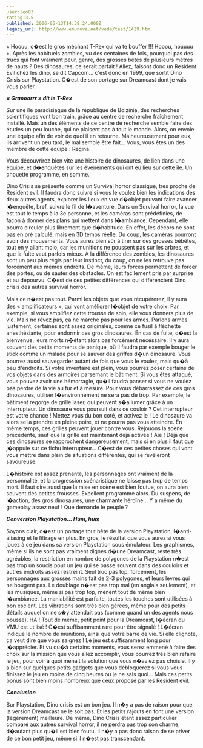 ```yaml
---
user:leo03
rating:3.5
published: 2006-05-13T14:38:24.000Z
legacy_url: http://www.emunova.net/veda/test/1429.htm
---
```

« Hoouu, c�est le gros méchant T-Rex qui va te bouffer !!! Hooou, houuuu ». Après les habituels zombies, vu des centaines de fois, pourquoi pas des trucs qui font vraiment peur, genre, des grosses bêtes de plusieurs mètres de hauts ? Des dinosaures, ce serait parfait ! Allez, faisont donc un Resident Evil chez les dino, se dit Capcom... c'est donc en 1999, que sortit Dino Crisis sur Playstation. C�est de son portage sur Dreamcast dont je vais vous parler.  

  

_**« Graooorrr » dit le T-Rex**_  

  

Sur une île paradisiaque de la république de Bolzinia, des recherches scientifiques vont bon train, grâce au centre de recherche fraîchement installé. Mais un des éléments de ce centre de recherche semble faire des études un peu louche, qui ne plaisent pas à tout le monde. Alors, on envoie une équipe afin de voir de quoi il en retourne. Malheureusement pour eux, ils arrivent un peu tard, le mal semble être fait... Vous, vous êtes un des membre de cette équipe : Regina.  

  

Vous découvrirez bien vite une histoire de dinosaures, de lien dans une équipe, et d�enquêtes sur les événements qui ont eu lieu sur cette île. Un chouette programme, en somme.  

  

Dino Crisis se présente comme un Survival horror classique, très proche de Resident evil. Il faudra donc suivre si vous le voulez bien les indications des deux autres agents, explorer les lieux en vue d�objet pouvant faire avancer l�enquête, bref, suivre le fil de l�aventure. Dans un Survival horror, la vue est tout le temps à la 3e personne, et les caméras sont prédéfinies, de façon à donner des plans qui mettent dans l�ambiance. Cependant, elle pourra circuler plus librement que d�habitude. En effet, les décors ne sont pas en pré calculé, mais en 3D temps réelle. Du coup, les caméras pourront avoir des mouvements. Vous aurez bien sûr à tirer sur des grosses bébêtes, tout en y allant molo, car les munitions ne poussent pas sur les arbres, et que la fuite vaut parfois mieux. A la différence des zombies, les dinosaures sont un peu plus régis par leur instinct, du coup, on ne les retrouve pas forcément aux mêmes endroits. De même, leurs forces permettent de forcer des portes, ou de sauter des obstacles. On est facilement pris par surprise et au dépourvu. C�est de ces petites différences qui différencient Dino crisis des autres survival horror.   

  

Mais ce n�est pas tout. Parmi les objets que vous récupérerez, il y aura des « amplificateurs », qui vont améliorer l�objet de votre choix. Par exemple, si vous amplifiez cette trousse de soin, elle vous donnera plus de vie. Mais ne rêvez pas, ça ne marche pas pour les armes. Parlons armes justement, certaines sont assez originales, comme ce fusil à fléchette anesthésiante, pour endormir ces gros dinosaures. En cas de fuite, c�est la bienvenue, leurs morts n�étant alors pas forcément nécessaire. Il y aura souvent des petits moments de panique, où il faudra par exemple bouger le stick comme un malade pour se sauver des griffes d�un dinosaure. Vous pourrez aussi sauvegarder autant de fois que vous le voulez, mais qu�à peu d'endroits. Si votre inventaire est plein, vous pourrez poser certains de vos objets dans des armoires parsemant le bâtiment. Si vous êtes attaqué, vous pouvez avoir une hémorragie, qu�il faudra panser si vous ne voulez pas perdre de la vie au fur et à mesure. Pour vous débarrassez de ces gros dinosaures, utiliser l�environnement ne sera pas de trop. Par exemple, le bâtiment regorge de grille laser, qui peuvent s�allumer grâce à un interrupteur. Un dinosaure vous poursuit dans ce couloir ? Cet interrupteur est votre chance ! Mettez vous du bon coté, et activez le ! Le dinosaure va alors se la prendre en pleine poire, et ne pourra pas vous atteindre. En même temps, ces grilles peuvent jouer contre vous. Rejouons la scène précédente, sauf que la grille est maintenant déjà activée ! Aïe ! Déjà que ces dinosaures se rapprochent dangereusement, mais si en plus il faut que j�appuie sur ce fichu interrupteur... C�est de ces petites choses qui vont vous mettre dans plein de situations différentes, qui se révéleront savoureuse.  

  

L�histoire est assez prenante, les personnages ont vraiment de la personnalité, et la progression scénaristique ne laisse pas trop de temps mort. Il faut dire aussi que la mise en scène est bien foutue, on aura bien souvent des petites frousses. Excellent programme alors. Du suspens, de l�action, des gros dinosaures, une charmante héroïne... Y a même du gameplay assez neuf ! Que demande le peuple ?  

  

_**Conversion Playstation... Hum, hum**_  

  

Soyons clair, c�est un portage tout bête de la version Playstation, l�anti-aliasing et le filtrage en plus. En gros, le résultat que vous aurez si vous jouez à ce jeu dans sa version Playstation sous émulateur. Les graphismes, même si ils ne sont pas vraiment dignes d�une Dreamcast, reste très agréables, la restriction en nombre de polygones de la Playstation n�est pas trop un soucis pour un jeu qui se passe souvent dans des couloirs et autres endroits assez restreint. Seul truc pas top, forcément, les personnages aux grosses mains fait de 2-3 polygones, et leurs lèvres qui ne bougent pas. Le doublage n�est pas trop mal (en anglais seulement), et les musiques, même si pas trop top, mènent tout de même bien l�ambiance. La maniabilité est parfaite, toutes les touches sont utilisées à bon escient. Les vibrations sont très bien gérées, même pour des petits détails auquel on ne s�y attendait pas (comme quand un des agents nous pousse). HA ! Tout de même, petit point pour la Dreamcast, l�écran du VMU est utilisé ! C�est suffisamment rare pour être signalé ! L�écran indique le nombre de munitions, ainsi que votre barre de vie. Si elle clignote, ça veut dire que vous saignez ! Le jeu est suffisamment long pour l�apprécier. Et vu qu�à certains moments, vous serez emmené à faire des choix sur la mission que vous allez accomplir, vous pourrez très bien refaire le jeu, pour voir à quoi menait la solution que vous n�aviez pas choisie. Il y a bien sur quelques petits gadgets que vous débloquerez si vous vous finissez le jeu en moins de cinq heures ou je ne sais quoi... Mais ces petits bonus sont bien moins nombreux que ceux proposé par les Resident evil.  

  

_**Conclusion**_  

  

Sur Playstation, Dino crisis est un bon jeu. Il n�y a pas de raison pour que la version Dreamcast ne le soit pas. Et les petits rajouts en font une version (légèrement) meilleure. De même, Dino Crisis étant assez particulier comparé aux autres survival horror, il ne perdra pas trop son charme, d�autant plus qu�il est bien foutu. Il n�y a pas donc raison de se priver de ce bon petit jeu, même si il n�est pas transcendant.